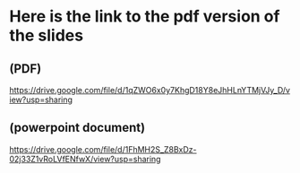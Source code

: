 # Here is the link to the pdf version of the slides 

## (PDF)

https://drive.google.com/file/d/1qZWO6x0y7KhgD18Y8eJhHLnYTMjVJy_D/view?usp=sharing

## (powerpoint document)

https://drive.google.com/file/d/1FhMH2S_Z8BxDz-02j33Z1vRoLVfENfwX/view?usp=sharing
